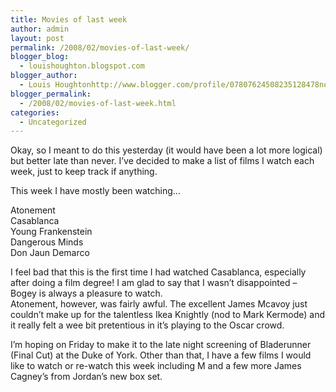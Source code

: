 ```yaml
---
title: Movies of last week
author: admin
layout: post
permalink: /2008/02/movies-of-last-week/
blogger_blog:
  - louishoughton.blogspot.com
blogger_author:
  - Louis Houghtonhttp://www.blogger.com/profile/07807624508235128478noreply@blogger.com
blogger_permalink:
  - /2008/02/movies-of-last-week.html
categories:
  - Uncategorized
---
```

Okay, so I meant to do this yesterday (it would have been a lot more logical) but better late than never. I&#8217;ve decided to make a list of films I watch each week, just to keep track if anything.

This week I have mostly been watching&#8230;

Atonement  
Casablanca  
Young Frankenstein  
Dangerous Minds  
Don Jaun Demarco

I feel bad that this is the first time I had watched Casablanca, especially after doing a film degree! I am glad to say that I wasn&#8217;t disappointed &#8211; Bogey is always a pleasure to watch.  
Atonement, however, was fairly awful. The excellent James Mcavoy just couldn&#8217;t make up for the talentless Ikea Knightly (nod to Mark Kermode) and it really felt a wee bit pretentious in it&#8217;s playing to the Oscar crowd.

I&#8217;m hoping on Friday to make it to the late night screening of Bladerunner (Final Cut) at the Duke of York. Other than that, I have a few films I would like to watch or re-watch this week including M and a few more James Cagney&#8217;s from Jordan&#8217;s new box set.